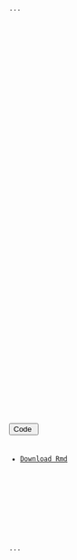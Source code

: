 <div class="sourceCode"><pre class="sourceCode r"><code class="sourceCode r">
<div class="highlight"><pre class="sourceCode r"><code class="sourceCode r language-r">

...</script>


<style type="text/css">code{white-space: pre;}</style>
<style type="text/css">
div.sourceCode { overflow-x: auto; }
table.sourceCode, tr.sourceCode, td.lineNumbers, td.sourceCode {
  margin: 0; padding: 0; vertical-align: baseline; border: none; }
table.sourceCode { width: 100%; line-height: 100%; }
td.lineNumbers { text-align: right; padding-right: 4px; padding-left: 4px; color: #aaaaaa; border-right: 1px solid #aaaaaa; }
td.sourceCode { padding-left: 5px; }
code > span.kw { color: #007020; font-weight: bold; } /* Keyword */
code > span.dt { color: #902000; } /* DataType */
code > span.dv { color: #40a070; } /* DecVal */
code > span.bn { color: #40a070; } /* BaseN */
code > span.fl { color: #40a070; } /* Float */
code > span.ch { color: #4070a0; } /* Char */
code > span.st { color: #4070a0; } /* String */
code > span.co { color: #60a0b0; font-style: italic; } /* Comment */
code > span.ot { color: #007020; } /* Other */
code > span.al { color: #ff0000; font-weight: bold; } /* Alert */
code > span.fu { color: #06287e; } /* Function */
code > span.er { color: #ff0000; font-weight: bold; } /* Error */
code > span.wa { color: #60a0b0; font-weight: bold; font-style: italic; } /* Warning */
code > span.cn { color: #880000; } /* Constant */
code > span.sc { color: #4070a0; } /* SpecialChar */
code > span.vs { color: #4070a0; } /* VerbatimString */
code > span.ss { color: #bb6688; } /* SpecialString */
code > span.im { } /* Import */
code > span.va { color: #19177c; } /* Variable */
code > span.cf { color: #007020; font-weight: bold; } /* ControlFlow */
code > span.op { color: #666666; } /* Operator */
code > span.bu { } /* BuiltIn */
code > span.ex { } /* Extension */
code > span.pp { color: #bc7a00; } /* Preprocessor */
code > span.at { color: #7d9029; } /* Attribute */
code > span.do { color: #ba2121; font-style: italic; } /* Documentation */
code > span.an { color: #60a0b0; font-weight: bold; font-style: italic; } /* Annotation */
code > span.cv { color: #60a0b0; font-weight: bold; font-style: italic; } /* CommentVar */
code > span.in { color: #60a0b0; font-weight: bold; font-style: italic; } /* Information */
</style>
<style type="text/css">
  pre:not([class]) {
    background-color: white;
  }
</style>


<style type="text/css">
.table th:not([align]) {
  text-align: left;
}
#rmd-source-code {
  display: none;
}
</style>

<style type="text/css">
code {
  color: inherit;
  background-color: rgba(0, 0, 0, 0.04);
}
img {
  max-width:100%;
  height: auto;
}
.tabbed-pane {
  padding-top: 12px;
}
button.code-folding-btn:focus {
  outline: none;
}
</style>

<style type="text/css">
.kable-table {
  border: 1px solid #ccc;
  border-radius: 4px;
  overflow: auto;
  padding-left: 8px;
  padding-right: 8px;
  margin-bottom: 20px;
  max-height: 350px;
}

.kable-table table {
  margin-bottom: 0px;
}

.kable-table table>thead>tr>th {
  border: none;
  border-bottom: 2px solid #dddddd;
}

.kable-table table>thead {
  background-color: #fff;
}
</style>

<!-- For all browsers -->
<style type="text/css">
body {
    font-size: inherit;
}
.container-fluid {
    padding: 0;
}
pre {
    font-size: 1em;
    line-height: 1.8;
}
pre:not([class]) {
    font-size: 0.8em;
}
.pagedtable-wrapper {
    border: none;
    border-radius: 0;
}
.pagedtable {
    padding: 0;
}
.pagedtable-not-empty .pagedtable-footer,
.pagedtable-footer {
    border-top: none !important;
}
pre.sourceCode {
    border: none;
    border-radius: 0;
    margin: 1em 0;
    padding: 0;
}
</style>
<link rel="stylesheet" href="/ondata/assets/css/main.css">

<div class="container-fluid main-container">

<!-- tabsets -->
<script>
$(document).ready(function () {
  window.buildTabsets("TOC");
});
</script>

<!-- code folding -->
<style type="text/css">
.code-folding-btn { margin-bottom: 4px; }
</style>
<script>
$(document).ready(function () {
  window.initializeSourceEmbed("170317-test-rnb.Rmd");
});
</script>

<div class="fluid-row" id="header">

<div class="btn-group pull-right">
<button type="button" class="btn btn-default btn-xs dropdown-toggle" data-toggle="dropdown" aria-haspopup="true" aria-expanded="false"><span>Code</span> <span class="caret"></span></button>
<ul class="dropdown-menu" style="min-width: 50px;">
<li><a id="rmd-download-source" href="#">Download Rmd</a></li>
</ul>
</div>

</div>

<!-- rnb-text-begin -->...
